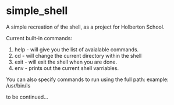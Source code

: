 # simple_shell
A simple recreation of the shell, as a project for Holberton School.


Current built-in commands:
1. help - will give you the list of avaialable commands. 
2. cd - will change the current directory within the shell
3. exit - will exit the shell when you are done.
4. env - prints out the current shell varriables.

You can also specify commands to run using the full path:
example: /usr/bin/ls

to be continued...
